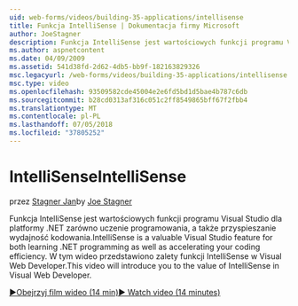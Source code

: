```yaml
---
uid: web-forms/videos/building-35-applications/intellisense
title: Funkcja IntelliSense | Dokumentacja firmy Microsoft
author: JoeStagner
description: Funkcja IntelliSense jest wartościowych funkcji programu Visual Studio dla platformy .NET zarówno uczenie programowania, a także przyspieszanie wydajność kodowania. Zostaną wprowadzone w tym wideo...
ms.author: aspnetcontent
ms.date: 04/09/2009
ms.assetid: 541d38fd-2d62-4db5-bb9f-182163829326
msc.legacyurl: /web-forms/videos/building-35-applications/intellisense
msc.type: video
ms.openlocfilehash: 93509582cde45004e2e6fd5bd1d5bae4b787c6db
ms.sourcegitcommit: b28cd0313af316c051c2ff8549865bff67f2fbb4
ms.translationtype: MT
ms.contentlocale: pl-PL
ms.lasthandoff: 07/05/2018
ms.locfileid: "37805252"
---
```

<a name="intellisense"></a><span data-ttu-id="a013b-104">IntelliSense</span><span class="sxs-lookup"><span data-stu-id="a013b-104">IntelliSense</span></span>
====================
<span data-ttu-id="a013b-105">przez [Stagner Jan](https://github.com/JoeStagner)</span><span class="sxs-lookup"><span data-stu-id="a013b-105">by [Joe Stagner](https://github.com/JoeStagner)</span></span>

<span data-ttu-id="a013b-106">Funkcja IntelliSense jest wartościowych funkcji programu Visual Studio dla platformy .NET zarówno uczenie programowania, a także przyspieszanie wydajność kodowania.</span><span class="sxs-lookup"><span data-stu-id="a013b-106">IntelliSense is a valuable Visual Studio feature for both learning .NET programming as well as accelerating your coding efficiency.</span></span> <span data-ttu-id="a013b-107">W tym wideo przedstawiono zalety funkcji IntelliSense w Visual Web Developer.</span><span class="sxs-lookup"><span data-stu-id="a013b-107">This video will introduce you to the value of IntelliSense in Visual Web Developer.</span></span>

[<span data-ttu-id="a013b-108">&#9654;Obejrzyj film wideo (14 min)</span><span class="sxs-lookup"><span data-stu-id="a013b-108">&#9654; Watch video (14 minutes)</span></span>](https://channel9.msdn.com/Blogs/ASP-NET-Site-Videos/intellisense)

